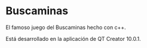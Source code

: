 # Buscaminas


El famoso juego del Buscaminas hecho con c++.

Está desarrollado en la aplicación de QT Creator 10.0.1.
